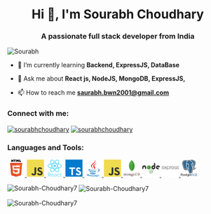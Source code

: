 <h1 align="center">Hi 👋, I'm Sourabh Choudhary</h1>
<h3 align="center">A passionate full stack developer from India</h3>
<p align="left"> <img src="https://komarev.com/ghpvc/?username=Sourabh-Choudhary7&label=Profile%20views&color=0e75b6&style=flat" alt="Sourabh" /> </p>

- 🌱 I’m currently learning **Backend, ExpressJS, DataBase**

- 💬 Ask me about **React js, NodeJS, MongoDB, ExpressJS,**

- 📫 How to reach me **saurabh.bwn2001@gmail.com**
  
<h3 align="left">Connect with me:</h3>
<p align="left">
<a href="https://www.linkedin.com/in/sourabh-choudhary-286281256/" target="blank"><img align="center" src="https://raw.githubusercontent.com/rahuldkjain/github-profile-readme-generator/master/src/images/icons/Social/linked-in-alt.svg" alt="sourabhchoudhary" height="30" width="40" /></a>
<a href="https://www.geeksforgeeks.org/user/saurabhb78q1" target="blank"><img align="center" src="https://raw.githubusercontent.com/rahuldkjain/github-profile-readme-generator/master/src/images/icons/Social/geeks-for-geeks.svg" alt="sourabhchoudhary" height="30" width="40" /></a>
</p>

<h3 align="left">Languages and Tools:</h3>
<p align="left"> <a href="https://www.w3.org/html/" target="_blank" rel="noreferrer"> <img src="https://raw.githubusercontent.com/devicons/devicon/master/icons/html5/html5-original-wordmark.svg" alt="html5" width="40" height="40"/> </a> <a href="https://developer.mozilla.org/en-US/docs/Web/JavaScript" target="_blank" rel="noreferrer"> <img src="https://raw.githubusercontent.com/devicons/devicon/master/icons/javascript/javascript-original.svg" alt="javascript" width="40" height="40"/> </a> <a href="https://reactjs.org/" target="_blank" rel="noreferrer"> <img src="https://raw.githubusercontent.com/devicons/devicon/master/icons/react/react-original-wordmark.svg" alt="react" width="40" height="40"/> </a> <a href="https://www.typescriptlang.org/" target="_blank" rel="noreferrer"> <img src="https://raw.githubusercontent.com/devicons/devicon/master/icons/typescript/typescript-original.svg" alt="typescript" width="40" height="40"/> </a> <a href="https://www.java.com" target="_blank" rel="noreferrer"> <img
                src="https://raw.githubusercontent.com/devicons/devicon/master/icons/java/java-original.svg" alt="java"
                width="40" height="40" />
        </a> <a href="https://developer.mozilla.org/en-US/docs/Web/JavaScript" target="_blank" rel="noreferrer"> <img
                src="https://raw.githubusercontent.com/devicons/devicon/master/icons/javascript/javascript-original.svg"
                alt="javascript" width="40" height="40" />
        </a>
        <a href="https://www.mongodb.com/" target="_blank" rel="noreferrer"> <img
                src="https://raw.githubusercontent.com/devicons/devicon/master/icons/mongodb/mongodb-original-wordmark.svg"
                alt="mongodb" width="40" height="40" />
        </a>
  <a href="https://nodejs.org" target="_blank" rel="noreferrer"> <img
                src="https://raw.githubusercontent.com/devicons/devicon/master/icons/nodejs/nodejs-original-wordmark.svg"
                alt="nodejs" width="40" height="40" /> </a>
                  <a href="https://expressjs.com" target="_blank" rel="noreferrer">
    <img 
        src="https://raw.githubusercontent.com/devicons/devicon/master/icons/express/express-original-wordmark.svg" 
        alt="expressjs" width="40" height="40" />
</a>
        <a href="https://www.postgresql.org" target="_blank" rel="noreferrer"> <img
                src="https://raw.githubusercontent.com/devicons/devicon/master/icons/postgresql/postgresql-original-wordmark.svg"
                alt="postgresql" width="40" height="40" /> </a>
</p>

<p><img align="left" src="https://github-readme-stats.vercel.app/api/top-langs?username=Sourabh-Choudhary7&show_icons=true&locale=en&layout=compact" alt="Sourabh-Choudhary7" /></p>

<p>&nbsp;<img align="center" src="https://github-readme-stats.vercel.app/api?username=Sourabh-Choudhary7&show_icons=true&locale=en" alt="Sourabh-Choudhary7" /></p>

<p><img align="center" src="https://github-readme-streak-stats.herokuapp.com/?user=Sourabh-Choudhary7&" alt="Sourabh-Choudhary7" /></p>
